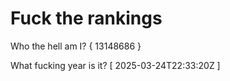 # Fuck the rankings

Who the hell am I?
{ 13148686 }

What fucking year is it?
[ 2025-03-24T22:33:20Z ]
